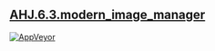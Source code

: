 [AHJ.6.3.modern_image_manager](https://shustrila.github.io/AHJ.6.3.modern_image_manager)
--
[![AppVeyor](https://img.shields.io/appveyor/ci/shustrila/ahj-6-3-modern-image-manager.svg?logo=appveyor&logoColor=white)](https://ci.appveyor.com/project/Shustrila/ahj-6-3-modern-image-manager)
